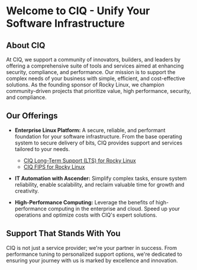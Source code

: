 # Welcome to CIQ - Unify Your Software Infrastructure

## About CIQ

At CIQ, we support a community of innovators, builders, and leaders by offering a comprehensive suite of tools and services aimed at enhancing security, compliance, and performance. Our mission is to support the complex needs of your business with simple, efficient, and cost-effective solutions. As the founding sponsor of Rocky Linux, we champion community-driven projects that prioritize value, high performance, security, and compliance.

## Our Offerings

- **Enterprise Linux Platform:** A secure, reliable, and performant foundation for your software infrastructure. From the base operating system to secure delivery of bits, CIQ provides support and services tailored to your needs.
  - [CIQ Long-Term Support (LTS) for Rocky Linux](https://github.com/ciq-rocky-lts)
  - [CIQ FIPS for Rocky Linux](https://github.com/ciq-rocky-fips)

- **IT Automation with Ascender:** Simplify complex tasks, ensure system reliability, enable scalability, and reclaim valuable time for growth and creativity.

- **High-Performance Computing:** Leverage the benefits of high-performance computing in the enterprise and cloud. Speed up your operations and optimize costs with CIQ's expert solutions.

## Support That Stands With You

CIQ is not just a service provider; we're your partner in success. From performance tuning to personalized support options, we're dedicated to ensuring your journey with us is marked by excellence and innovation.

